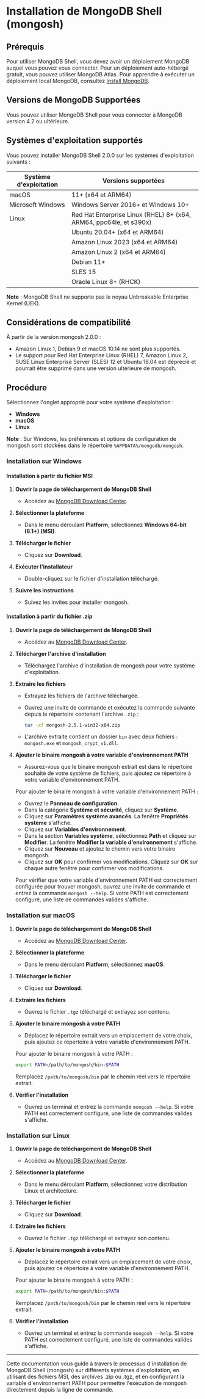 # Installation de MongoDB Shell (mongosh)

## Prérequis

Pour utiliser MongoDB Shell, vous devez avoir un déploiement MongoDB auquel vous pouvez vous connecter. Pour un déploiement auto-hébergé gratuit, vous pouvez utiliser MongoDB Atlas. Pour apprendre à exécuter un déploiement local MongoDB, consultez [Install MongoDB](https://docs.mongodb.com/manual/installation/).

## Versions de MongoDB Supportées

Vous pouvez utiliser MongoDB Shell pour vous connecter à MongoDB version 4.2 ou ultérieure.

## Systèmes d'exploitation supportés

Vous pouvez installer MongoDB Shell 2.0.0 sur les systèmes d'exploitation suivants :

| Système d'exploitation | Versions supportées |
|------------------------|---------------------|
| macOS                  | 11+ (x64 et ARM64)  |
| Microsoft Windows      | Windows Server 2016+ et Windows 10+ |
| Linux                  | Red Hat Enterprise Linux (RHEL) 8+ (x64, ARM64, ppc64le, et s390x) |
|                        | Ubuntu 20.04+ (x64 et ARM64) |
|                        | Amazon Linux 2023 (x64 et ARM64) |
|                        | Amazon Linux 2 (x64 et ARM64) |
|                        | Debian 11+ |
|                        | SLES 15 |
|                        | Oracle Linux 8+ (RHCK) |

**Note** : MongoDB Shell ne supporte pas le noyau Unbreakable Enterprise Kernel (UEK).

## Considérations de compatibilité

À partir de la version mongosh 2.0.0 :
- Amazon Linux 1, Debian 9 et macOS 10.14 ne sont plus supportés.
- Le support pour Red Hat Enterprise Linux (RHEL) 7, Amazon Linux 2, SUSE Linux Enterprise Server (SLES) 12 et Ubuntu 18.04 est déprécié et pourrait être supprimé dans une version ultérieure de mongosh.

## Procédure

Sélectionnez l'onglet approprié pour votre système d'exploitation :

- **Windows**
- **macOS**
- **Linux**

**Note** : Sur Windows, les préférences et options de configuration de mongosh sont stockées dans le répertoire `%APPDATA%/mongodb/mongosh`.

### Installation sur Windows

#### Installation à partir du fichier MSI

1. **Ouvrir la page de téléchargement de MongoDB Shell**
   - Accédez au [MongoDB Download Center](https://www.mongodb.com/try/download/shell).

2. **Sélectionner la plateforme**
   - Dans le menu déroulant **Platform**, sélectionnez **Windows 64-bit (8.1+) (MSI)**.

3. **Télécharger le fichier**
   - Cliquez sur **Download**.

4. **Exécuter l'installateur**
   - Double-cliquez sur le fichier d'installation téléchargé.

5. **Suivre les instructions**
   - Suivez les invites pour installer mongosh.

#### Installation à partir du fichier .zip

1. **Ouvrir la page de téléchargement de MongoDB Shell**
   - Accédez au [MongoDB Download Center](https://www.mongodb.com/try/download/shell).

2. **Télécharger l'archive d'installation**
   - Téléchargez l'archive d'installation de mongosh pour votre système d'exploitation.

3. **Extraire les fichiers**
   - Extrayez les fichiers de l'archive téléchargée.
   - Ouvrez une invite de commande et exécutez la commande suivante depuis le répertoire contenant l'archive `.zip` :

     ```sh
     tar -xf mongosh-2.5.1-win32-x64.zip
     ```

   - L'archive extraite contient un dossier `bin` avec deux fichiers : `mongosh.exe` et `mongosh_crypt_v1.dll`.

4. **Ajouter le binaire mongosh à votre variable d'environnement PATH**
   - Assurez-vous que le binaire mongosh extrait est dans le répertoire souhaité de votre système de fichiers, puis ajoutez ce répertoire à votre variable d'environnement PATH.

   Pour ajouter le binaire mongosh à votre variable d'environnement PATH :

   - Ouvrez le **Panneau de configuration**.
   - Dans la catégorie **Système et sécurité**, cliquez sur **Système**.
   - Cliquez sur **Paramètres système avancés**. La fenêtre **Propriétés système** s'affiche.
   - Cliquez sur **Variables d'environnement**.
   - Dans la section **Variables système**, sélectionnez **Path** et cliquez sur **Modifier**. La fenêtre **Modifier la variable d'environnement** s'affiche.
   - Cliquez sur **Nouveau** et ajoutez le chemin vers votre binaire mongosh.
   - Cliquez sur **OK** pour confirmer vos modifications. Cliquez sur **OK** sur chaque autre fenêtre pour confirmer vos modifications.

   Pour vérifier que votre variable d'environnement PATH est correctement configurée pour trouver mongosh, ouvrez une invite de commande et entrez la commande `mongosh --help`. Si votre PATH est correctement configuré, une liste de commandes valides s'affiche.

### Installation sur macOS

1. **Ouvrir la page de téléchargement de MongoDB Shell**
   - Accédez au [MongoDB Download Center](https://www.mongodb.com/try/download/shell).

2. **Sélectionner la plateforme**
   - Dans le menu déroulant **Platform**, sélectionnez **macOS**.

3. **Télécharger le fichier**
   - Cliquez sur **Download**.

4. **Extraire les fichiers**
   - Ouvrez le fichier `.tgz` téléchargé et extrayez son contenu.

5. **Ajouter le binaire mongosh à votre PATH**
   - Déplacez le répertoire extrait vers un emplacement de votre choix, puis ajoutez ce répertoire à votre variable d'environnement PATH.

   Pour ajouter le binaire mongosh à votre PATH :

   ```sh
   export PATH=/path/to/mongosh/bin:$PATH
   ```

   Remplacez `/path/to/mongosh/bin` par le chemin réel vers le répertoire extrait.

6. **Vérifier l'installation**
   - Ouvrez un terminal et entrez la commande `mongosh --help`. Si votre PATH est correctement configuré, une liste de commandes valides s'affiche.

### Installation sur Linux

1. **Ouvrir la page de téléchargement de MongoDB Shell**
   - Accédez au [MongoDB Download Center](https://www.mongodb.com/try/download/shell).

2. **Sélectionner la plateforme**
   - Dans le menu déroulant **Platform**, sélectionnez votre distribution Linux et architecture.

3. **Télécharger le fichier**
   - Cliquez sur **Download**.

4. **Extraire les fichiers**
   - Ouvrez le fichier `.tgz` téléchargé et extrayez son contenu.

5. **Ajouter le binaire mongosh à votre PATH**
   - Déplacez le répertoire extrait vers un emplacement de votre choix, puis ajoutez ce répertoire à votre variable d'environnement PATH.

   Pour ajouter le binaire mongosh à votre PATH :

   ```sh
   export PATH=/path/to/mongosh/bin:$PATH
   ```

   Remplacez `/path/to/mongosh/bin` par le chemin réel vers le répertoire extrait.

6. **Vérifier l'installation**
   - Ouvrez un terminal et entrez la commande `mongosh --help`. Si votre PATH est correctement configuré, une liste de commandes valides s'affiche.

---

Cette documentation vous guide à travers le processus d'installation de MongoDB Shell (mongosh) sur différents systèmes d'exploitation, en utilisant des fichiers MSI, des archives .zip ou .tgz, et en configurant la variable d'environnement PATH pour permettre l'exécution de mongosh directement depuis la ligne de commande.
